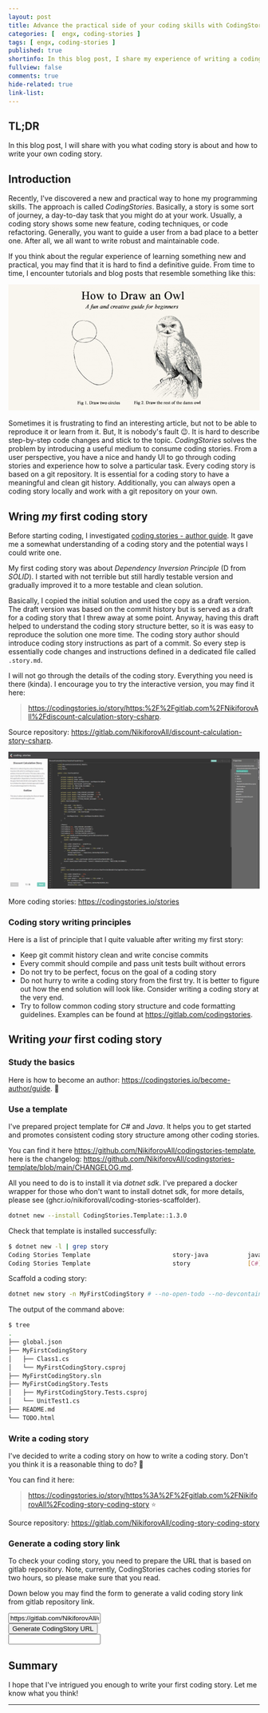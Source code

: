 ```yaml
---
layout: post
title: Advance the practical side of your coding skills with CodingStories
categories: [  engx, coding-stories ]
tags: [ engx, coding-stories ]
published: true
shortinfo: In this blog post, I share my experience of writing a coding story and give you instructions on how to get started.
fullview: false
comments: true
hide-related: true
link-list: 
---
```


## TL;DR

In this blog post, I will share with you what coding story is about and how to write your own coding story.

## Introduction

Recently, I've discovered a new and practical way to hone my programming skills. The approach is called *CodingStories*. Basically, a story is some sort of journey, a day-to-day task that you might do at your work. Usually, a coding story shows some new feature, coding techniques, or code refactoring. Generally, you want to guide a user from a bad place to a better one. After all, we all want to write robust and maintainable code.

If you think about the regular experience of learning something new and practical, you may find that it is hard to find a definitive guide. From time to time, I encounter tutorials and blog posts that resemble something like this:

![draw-owl-meme](/assets/engx-coding-story/draw-an-owl.png)

Sometimes it is frustrating to find an interesting article, but not to be able to reproduce it or learn from it. But, It is nobody's fault 😉. It is hard to describe step-by-step code changes and stick to the topic. *CodingStories* solves the problem by introducing a useful medium to consume coding stories. From a user perspective, you have a nice and handy UI to go through coding stories and experience how to solve a particular task. Every coding story is based on a git repository. It is essential for a coding story to have a meaningful and clean git history. Additionally, you can always open a coding story locally and work with a git repository on your own.

## Wring *my* first coding story

Before starting coding, I investigated [coding.stories - author guide](https://codingstories.io/become-author/guide). It gave me a somewhat understanding of a coding story and the potential ways I could write one.

My first coding story was about *Dependency Inversion Principle* (D from *SOLID*). I started with not terrible but still hardly testable version and gradually improved it to a more testable and clean solution.

Basically, I copied the initial solution and used the copy as a draft version. The draft version was based on the commit history but is served as a draft for a coding story that I threw away at some point. Anyway, having this draft helped to understand the coding story structure better, so it is was easy to reproduce the solution one more time. The coding story author should introduce coding story instructions as part of a commit. So every step is essentially code changes and instructions defined in a dedicated file called `.story.md`.

I will not go through the details of the coding story. Everything you need is there (kinda). I encourage you to try the interactive version, you may find it here:

> <https://codingstories.io/story/https:%2F%2Fgitlab.com%2FNikiforovAll%2Fdiscount-calculation-story-csharp>.

Source repository: <https://gitlab.com/NikiforovAll/discount-calculation-story-csharp>.

![discount-calculation-example](/assets/engx-coding-story/discount-calculation-example.png)

More coding stories: <https://codingstories.io/stories>

### Coding story writing principles

Here is a list of principle that I quite valuable after writing my first story:

* Keep git commit history clean and write concise commits
* Every commit should compile and pass unit tests built without errors
* Do not try to be perfect, focus on the goal of a coding story
* Do not hurry to write a coding story from the first try. It is better to figure out how the end solution will look like. Consider writing a coding story at the very end.
* Try to follow common coding story structure and code formatting guidelines. Examples can be found at <https://gitlab.com/codingstories>.

## Writing *your* first coding story

### Study the basics

Here is how to become an author: <https://codingstories.io/become-author/guide>. 🚀

### Use a template

I've prepared project template for *C#* and *Java*. It helps you to get started and promotes consistent coding story structure among other coding stories.

You can find it here <https://github.com/NikiforovAll/codingstories-template>, here is the changelog: <https://github.com/NikiforovAll/codingstories-template/blob/main/CHANGELOG.md>.

All you need to do is to install it via *dotnet sdk*. I've prepared a docker wrapper for those who don't want to install dotnet sdk, for more details, please see (ghcr.io/nikiforovall/coding-stories-scaffolder).

```bash
dotnet new --install CodingStories.Template::1.3.0
```

Check that template is installed successfully:

```bash
$ dotnet new -l | grep story
Coding Stories Template                       story-java           java        Epam/CodingStories
Coding Stories Template                       story                [C#]        Epam/CodingStories
```

Scaffold a coding story:

```bash
dotnet new story -n MyFirstCodingStory # --no-open-todo --no-devcontainer
```

The output of the command above:

```bash
$ tree
.
├── global.json
├── MyFirstCodingStory
│   ├── Class1.cs
│   └── MyFirstCodingStory.csproj
├── MyFirstCodingStory.sln
├── MyFirstCodingStory.Tests
│   ├── MyFirstCodingStory.Tests.csproj
│   └── UnitTest1.cs
├── README.md
└── TODO.html
```

### Write a coding story

I've decided to write a coding story on how to write a coding story. Don't you think it is a reasonable thing to do? 🤔

You can find it here:

> <https://codingstories.io/story/https%3A%2F%2Fgitlab.com%2FNikiforovAll%2Fcoding-story-coding-story> ⭐

Source repository: <https://gitlab.com/NikiforovAll/coding-story-coding-story>

### Generate a coding story link

To check your coding story, you need to prepare the URL that is based on gitlab repository. Note, currently, CodingStories caches coding stories for two hours, so please make sure that you read.

Down below you may find the form to generate a valid coding story link from gitlab repository link.


<div class="jumbotron">
  <div class="form-row align-items-center">
    <div class="row">
      <div class="col-md-8">
        <input class="form-control" id="inputUrl" placeholder="E.g.: https://gitlab.com/NikiforovAll/discount-calculation-story-csharp" value="https://gitlab.com/NikiforovAll/discount-calculation-story-csharp">
      </div>
      <div class="col-md-2">
        <button type="" class="btn btn-primary" id="generate-url">Generate CodingStory URL</button>
      </div>
    </div>
  </div>
  <div class="form-row">
    <div class="row">
      <div class="col-md-8">
        <input type="text" class="form-control" id="out-url" readonly>
      </div>
    </div>
  </div>
</div>

## Summary

I hope that I've intrigued you enough to write your first coding story. Let me know what you think!

---

<script> 
    var url = document.getElementById("inputUrl");
    document.getElementById("generate-url").addEventListener("click", function() {
        document.getElementById("out-url").value =  "https://codingstories.io/story/" + encodeURIComponent(url.value.trim());
    });
</script>
